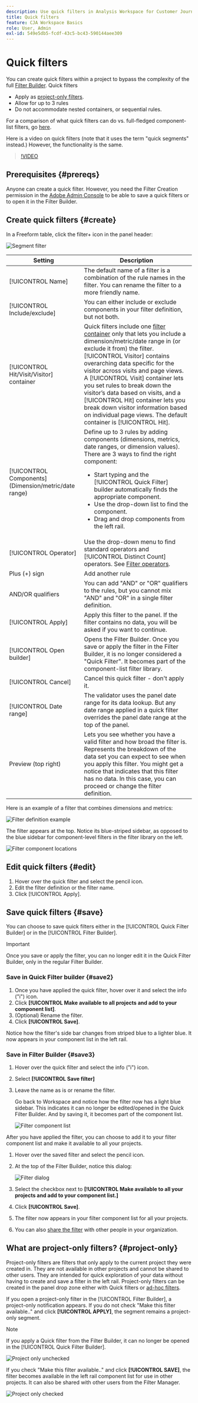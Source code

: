 ```yaml
---
description: Use quick filters in Analysis Workspace for Customer Journey Analytics
title: Quick filters
feature: CJA Workspace Basics
role: User, Admin
exl-id: 549e5db5-fcdf-43c5-bc43-590144aee309
---
```

# Quick filters

You can create quick filters within a project to bypass the complexity of the full [Filter Builder](/help/components/filters/create-filters.md). Quick filters

* Apply as [project-only filters](https://experienceleague.adobe.com/docs/analytics-platform/using/cja-components/cja-filters/quick-filters.html?lang=en#project-only).
* Allow for up to 3 rules
* Do not accommodate nested containers, or sequential rules.

For a comparison of what quick filters can do vs. full-fledged component-list filters, go [here](/help/components/filters/filters-overview.md).

Here is a video on quick filters (note that it uses the term "quick segments" instead.) However, the functionality is the same.

>[!VIDEO](https://video.tv.adobe.com/v/341466/?quality=12&learn=on)

## Prerequisites {#prereqs}

Anyone can create a quick filter. However, you need the Filter Creation permission in the [Adobe Admin Console](https://experienceleague.adobe.com/docs/analytics/admin/admin-console/permissions/summary-tables.html?lang=en#analytics-tools) to be able to save a quick filters or to open it in the Filter Builder.

## Create quick filters {#create}

In a Freeform table, click the filter+ icon in the panel header:

![Segment filter](assets/quick-seg1.png)

| Setting | Description |
| --- | --- |
| [!UICONTROL Name] | The default name of a filter is a combination of the rule names in the filter. You can rename the filter to a more friendly name. |
| [!UICONTROL Include/exclude] | You can either include or exclude components in your filter definition, but not both. |
| [!UICONTROL Hit/Visit/Visitor] container | Quick filters include one [filter container](https://experienceleague.adobe.com/docs/analytics-platform/using/cja-components/cja-filters/filters-overview.html?lang=en#filter-containers) only that lets you include a dimension/metric/date range in (or exclude it from) the filter. [!UICONTROL Visitor] contains overarching data specific for the visitor across visits and page views. A [!UICONTROL Visit] container lets you set rules to break down the visitor’s data based on visits, and a [!UICONTROL Hit] container lets you break down visitor information based on individual page views. The default container is [!UICONTROL Hit]. |
| [!UICONTROL Components] (Dimension/metric/date range) | Define up to 3 rules by adding components (dimensions, metrics, date ranges, or dimension values). There are 3 ways to find the right component:<ul><li>Start typing and the [!UICONTROL Quick Filter] builder automatically finds the appropriate component.</li><li>Use the drop-down list to find the component.</li><li>Drag and drop components from the left rail.</li></ul>  |
| [!UICONTROL Operator] | Use the drop-down menu to find standard operators and [!UICONTROL Distinct Count] operators. See [Filter operators](operators.md). |
| Plus (+) sign | Add another rule |
| AND/OR qualifiers | You can add "AND" or "OR" qualifiers to the rules, but you cannot mix "AND" and "OR" in a single filter definition. |
| [!UICONTROL Apply] | Apply this filter to the panel. If the filter contains no data, you will be asked if you want to continue. |
| [!UICONTROL Open builder] | Opens the Filter Builder. Once you save or apply the filter in the Filter Builder, it is no longer considered a "Quick Filter". It becomes part of the component-list filter library. |
| [!UICONTROL Cancel] | Cancel this quick filter - don't apply it. |
| [!UICONTROL Date range] | The validator uses the panel date range for its data lookup. But any date range applied in a quick filter overrides the panel date range at the top of the panel.  |
| Preview (top right) | Lets you see whether you have a valid filter and how broad the filter is. Represents the breakdown of the data set you can expect to see when you apply this filter. You might get a notice that indicates that this filter has no data. In this case, you can proceed or change the filter definition. |

Here is an example of a filter that combines dimensions and metrics:

![Filter definition example](assets/quick-seg2.png)

The filter appears at the top. Notice its blue-striped sidebar, as opposed to the blue sidebar for component-level filters in the filter library on the left.

![Filter component locations](assets/quick-seg3.png)

## Edit quick filters {#edit}

1. Hover over the quick filter and select the pencil icon.
1. Edit the filter definition or the filter name.
1. Click [!UICONTROL Apply].

## Save quick filters {#save}

You can choose to save quick filters either in the [!UICONTROL Quick Filter Builder] or in the [!UICONTROL Filter Builder].

>[!IMPORTANT]
>Once you save or apply the filter, you can no longer edit it in the Quick Filter Builder, only in the regular Filter Builder.

### Save in Quick Filter builder {#save2}

1. Once you have applied the quick filter, hover over it and select the info ("i") icon.
1. Click **[!UICONTROL Make available to all projects and add to your component list]**.
1. (Optional) Rename the filter.
1. Click **[!UICONTROL Save]**.

Notice how the filter's side bar changes from striped blue to a lighter blue. It now appears in your component list in the left rail.

### Save in Filter Builder {#save3}

1. Hover over the quick filter and select the info ("i") icon.
1. Select **[!UICONTROL Save filter]**
1. Leave the name as is or rename the filter.

   Go back to Workspace and notice how the filter now has a light blue sidebar. This indicates it can no longer be edited/opened in the Quick Filter Builder. And by saving it, it becomes part of the component list.

   ![Filter component list](assets/quick-seg4.png)

After you have applied the filter, you can choose to add it to your filter component list and make it available to all your projects.

1. Hover over the saved filter and select the pencil icon.

1. At the top of the Filter Builder, notice this dialog:

   ![Filter dialog](assets/project-only.png)

1. Select the checkbox next to **[!UICONTROL Make available to all your projects and add to your component list.]**
1. Click **[!UICONTROL Save]**.
1. The filter now appears in your filter component list for all your projects.
1. You can also [share the filter](/help/components/filters/manage-filters.md) with other people in your organization.

## What are project-only filters? {#project-only}

Project-only filters are filters that only apply to the current project they were created in. They are not available in other projects and cannot be shared to other users. They are intended for quick exploration of your data without having to create and save a filter in the left rail. Project-only filters can be created in the panel drop zone either with Quick filters or [ad-hoc filters](/help/components/filters/ad-hoc-filters.md). 

If you open a project-only filter in the [!UICONTROL Filter Builder], a project-only notification appears. If you do not check "Make this filter available.." and click **[!UICONTROL APPLY]**, the segment remains a project-only segment. 

>[!NOTE]
>
>If you apply a Quick filter from the Filter Builder, it can no longer be opened in the [!UICONTROL Quick Filter Builder]. 

![Project only unchecked](assets/project-only-unchecked.png)

If you check "Make this filter available.." and click **[!UICONTROL SAVE]**, the filter becomes available in the left rail component list for use in other projects. It can also be shared with other users from the Filter Manager.

![Project only checked](assets/project-only-checked.png)


